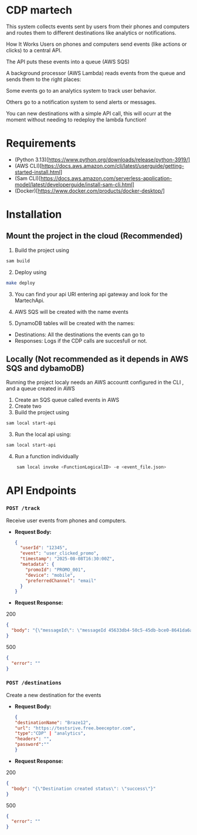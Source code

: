 # CDP martech

This system collects events sent by users from their phones and computers and routes them to different destinations like analytics or notifications.

How It Works
Users on phones and computers send events (like actions or clicks) to a central API.

The API puts these events into a queue (AWS SQS)

A background processor (AWS Lambda) reads events from the queue and sends them to the right places:

Some events go to an analytics system to track user behavior.

Others go to a notification system to send alerts or messages.

You can new destinations with a simple API call, this will ocurr at the moment without needing to redeploy the lambda function!

# Requirements

- (Python 3.13)[https://www.python.org/downloads/release/python-3919/]
- (AWS CLI)[https://docs.aws.amazon.com/cli/latest/userguide/getting-started-install.html]
- (Sam CLI)[https://docs.aws.amazon.com/serverless-application-model/latest/developerguide/install-sam-cli.html]
- (Docker)[https://www.docker.com/products/docker-desktop/]

# Installation

## Mount the project in the cloud (Recommended)

1. Build the project using

```bash
sam build
```

2. Deploy using

```bash
make deploy
```

3. You can find your api URl entering api gateway and look for the MartechApi.

4. AWS SQS will be created with the name events

5. DynamoDB tables will be created with the names:

- Destinations: All the destinations the events can go to
- Responses: Logs if the CDP calls are succesfull or not.

## Locally (Not recommended as it depends in AWS SQS and dybamoDB)

Running the project localy needs an AWS accountt configured in the CLI , and a queue created in AWS

1. Create an SQS queue called events in AWS
2. Create two
3. Build the project using

```bash
sam local start-api
```

3. Run the local api using:

```bash
sam local start-api
```

4. Run a function individually

```bash
    sam local invoke <FunctionLogicalID> -e <event_file.json>
```

# API Endpoints

### `POST /track`

Receive user events from phones and computers.

- **Request Body:**

  ```json
  {
    "userId": "12345",
    "event": "user_clicked_promo",
    "timestamp": "2025-08-08T16:30:00Z",
    "metadata": {
      "promoId": "PROMO_001",
      "device": "mobile",
      "preferredChannel": "email"
    }
  }
  ```

- **Request Response:**

200

```json
{
  "body": "{\"messageId\": \"messageId 45633db4-50c5-45db-bce0-8641da6a6efc\"}"
}
```

500

```json
{
  "error": ""
}
```

### `POST /destinations`

Create a new destination for the events

- **Request Body:**

  ```json
  {
  "destinationName": "Braze12",
  "url": "https://testsrive.free.beeceptor.com",
  "type":"CDP" | "analytics",
  "headers": "",
  "password":""
  }
  ```

- **Request Response:**

200

```json
{
  "body": "{\"Destination created status\": \"success\"}"
}
```

500

```json
{
  "error": ""
}
```
